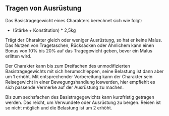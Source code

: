 ## Tragen von Ausrüstung

Das Basistragegewicht eines Charakters berechnet sich wie folgt:

* (Stärke + Konstitution) * 2,5kg

Trägt der Charakter gleich oder weniger Ausrüstung, so hat er keine Malus. Das Nutzen von Tragetaschen, Rücksäcken
oder Ähnlichem kann einen Bonus von 10% bis 20% auf das Tragegewicht geben, bevor ein Malus erlitten wird.

Der Charakter kann bis zum Dreifachen des unmodifizierten Basistragegewichts mit sich herumschleppen, seine Belastung
ist dann aber um 1 erhöht. Mit entsprechender Vorbereitung kann der Charakter sein Reisegewicht in einer
Bewegungshandlung loswerden, hier empfiehlt es sich passende Vermerke auf der Ausrüstung zu machen.

Bis zum sechsfachen des Basistragegewichts kann kurzfristig getragen werden. Das reicht, um Verwundete oder Ausrüstung
zu bergen. Reisen ist so nicht möglich und die Belastung ist um 2 erhöht.
